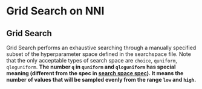 Grid Search on NNI
===

## Grid Search

Grid Search performs an exhaustive searching through a manually specified subset of the hyperparameter space defined in the searchspace file. Note that the only acceptable types of search space are `choice`, `quniform`, `qloguniform`. **The number `q` in `quniform` and `qloguniform` has special meaning (different from the spec in [search space spec](../../../../../docs/SearchSpaceSpec.md)). It means the number of values that will be sampled evenly from the range `low` and `high`.**